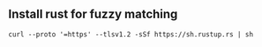 ## Install rust for fuzzy matching
```
curl --proto '=https' --tlsv1.2 -sSf https://sh.rustup.rs | sh
```
